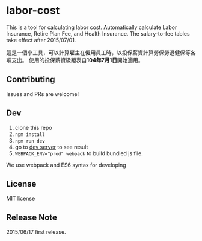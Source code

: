 # labor-cost
This is a tool for calculating labor cost. Automatically calculate Labor Insurance, Retire Plan Fee, and Health Insurance.
The salary-to-fee tables take effect after 2015/07/01.

這是一個小工具，可以計算雇主在僱用員工時，以投保薪資計算勞保勞退健保等各項支出。
使用的投保薪資級距表自**104年7月1日**開始適用。

## Contributing
Issues and PRs are welcome!

## Dev
1. clone this repo
2. `npm install`
3. `npm run dev`
4. go to [dev server](http://localhost:3000) to see result
5. `WEBPACK_ENV="prod" webpack` to build bundled js file.

We use webpack and ES6 syntax for developing

## License
MIT license

## Release Note
2015/06/17 first release.
